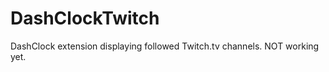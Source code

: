 DashClockTwitch
===============

DashClock extension displaying followed Twitch.tv channels. NOT working yet.
